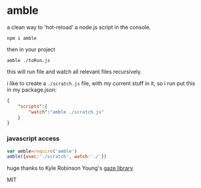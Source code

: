 # amble
a clean way to 'hot-reload' a node.js script in the console.

`npm i amble`

then in your project

`amble ./toRun.js`

this will run file and watch all relevant files recursively.

i like to create a `./scratch.js` file, with my current stuff in it, so i run put this in my package.json:
```json
{
	"scripts":{
		"watch":"amble ./scratch.js"
	}
}
```

### javascript access
```js
var amble=require('amble')
amble({exec:'./scratch', watch:'./'})
```

huge thanks to Kyle Robinson Young's [gaze library](https://github.com/shama/gaze)

MIT
